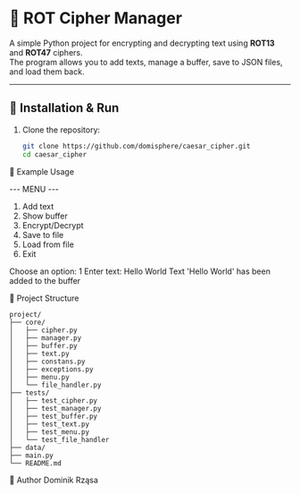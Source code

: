 # 🔐 ROT Cipher Manager

A simple Python project for encrypting and decrypting text using **ROT13** and **ROT47** ciphers.  
The program allows you to add texts, manage a buffer, save to JSON files, and load them back.

---

## 🚀 Installation & Run

1. Clone the repository:
   ```bash
   git clone https://github.com/domisphere/caesar_cipher.git
   cd caesar_cipher


📌 Example Usage

--- MENU ---
1. Add text
2. Show buffer
3. Encrypt/Decrypt
4. Save to file
5. Load from file
6. Exit

Choose an option: 1
Enter text: Hello World
Text 'Hello World' has been added to the buffer


📂 Project Structure
```
project/
├── core/
│   ├── cipher.py
│   ├── manager.py
│   ├── buffer.py
│   ├── text.py
│   ├── constans.py
│   ├── exceptions.py
│   ├── menu.py
│   └── file_handler.py
├── tests/
│   ├── test_cipher.py
│   ├── test_manager.py
│   ├── test_buffer.py
│   ├── test_text.py
│   ├── test_menu.py
│   └── test_file_handler
├── data/
├── main.py
└── README.md
```


👤 Author
Dominik Rząsa
